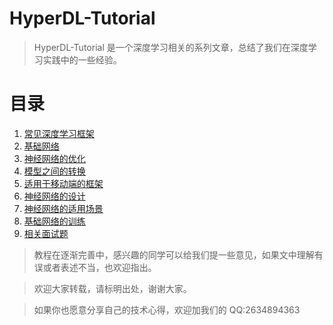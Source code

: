 # HyperDL-Tutorial

> HyperDL-Tutorial 是一个深度学习相关的系列文章，总结了我们在深度学习实践中的一些经验。

# 目录

1. [常见深度学习框架](1.常见深度学习框架/README.md)
2. [基础网络](2.基础网络/README.md)
3. [神经网络的优化](3.神经网络的优化/README.md)
4. [模型之间的转换](4.模型之间的转换/README.md)
5. [适用于移动端的框架](5.适用于移动端的框架/README.md)
6. [神经网络的设计](6.神经网络的设计/README.md)
7. [神经网络的适用场景](7.神经网络的适用场景/README.md)
8. [基础网络的训练](8.基础网络的训练/README.md)
9. [相关面试题](9.相关面试题/README.md)


> 教程在逐渐完善中，感兴趣的同学可以给我们提一些意见，如果文中理解有误或者表述不当，也欢迎指出。

> 欢迎大家转载，请标明出处，谢谢大家。

> 如果你也愿意分享自己的技术心得，欢迎加我们的 QQ:2634894363

